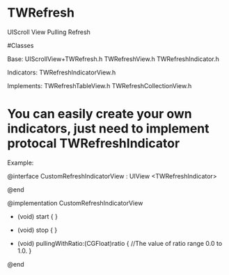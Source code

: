 # TWRefresh
UIScroll View Pulling Refresh

#Classes

Base:
UIScrollView+TWRefresh.h
TWRefreshView.h
TWRefreshIndicator.h

Indicators:
TWRefreshIndicatorView.h

Implements:
TWRefreshTableView.h
TWRefreshCollectionView.h


# You can easily create your own indicators, just need to implement protocal TWRefreshIndicator

Example:

@interface CustomRefreshIndicatorView : UIView &lt;TWRefreshIndicator&gt;

@end

@implementation CustomRefreshIndicatorView

- (void) start {
}

- (void) stop {
}

- (void) pullingWithRatio:(CGFloat)ratio {
  //The value of ratio range 0.0 to 1.0. 
}

@end
